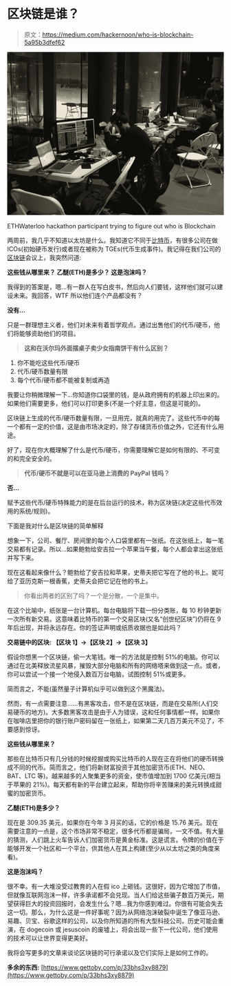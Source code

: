 # 区块链是谁？

> 原文：<https://medium.com/hackernoon/who-is-blockchain-5a95b3dfef62>

![](img/76585d0ce397f28cc9e50ef72c6ea019.png)

ETHWaterloo hackathon participant trying to figure out who is Blockchain

两周前，我几乎不知道以太坊是什么。我知道它不同于[比特币](https://hackernoon.com/tagged/bitcoin)，有很多公司在做 ICOs(初始硬币发行)或者现在被称为 TGEs(代币生成事件)。我记得在我们公司的[区块链](https://hackernoon.com/tagged/blockchain)会议上，我突然问道:

**这些钱从哪里来？
乙醚(ETH)是多少？
这是泡沫吗？**

我得到的答案是，嗯…有一群人在写白皮书，然后向人们要钱，这样他们就可以建设未来。我回答，WTF 所以他们连个产品都没有？

**没有…**

只是一群理想主义者，他们对未来有着哲学观点。通过出售他们的代币/硬币，他们将能够资助他们的项目。

> **这和在沃尔玛外面摆桌子卖少女指南饼干有什么区别？**

1.  你不能吃这些代币/硬币
2.  代币/硬币数量有限
3.  每个代币/硬币都不能被复制或再造

我要让你稍微理解一下…你知道你口袋里的钱，是从政府拥有的机器上印出来的。如果他们需要更多，他们可以打印更多(不是一个好主意，但这是可能的)。

区块链上生成的代币/硬币数量有限，一旦用完，就真的用完了。这些代币中的每一个都有一定的价值，这是由市场决定的，除了存储货币价值之外，它还有什么用途。

好了，现在你大概理解了什么是代币/硬币，你需要理解它是如何有限的、不可变的和完全安全的。

> **代币/硬币不就是可以在亚马逊上消费的 PayPal 钱吗？**

**否…**

赋予这些代币/硬币特殊能力的是在后台运行的技术，称为区块链(决定这些代币效用的系统/规则)。

下面是我对什么是区块链的简单解释

想象一下，公司、餐厅、房间里的每个人口袋里都有一张纸。在这张纸上，每一笔交易都有记录。所以…如果鲍勃给安吉拉一个苹果当午餐，每个人都会拿出这张纸并写下来。

现在这看起来像什么？鲍勃给了安吉拉和苹果，史蒂夫把它写在了他的书上。妮可给了亚历克斯一根香蕉，史蒂夫会把它记在他的书上。

> 你看出两者的区别了吗？一个是分散，一个是集中。

在这个比喻中，纸张是一台计算机。每台电脑将下载一份分类账，每 10 秒钟更新一次所有新交易。这意味着比特币的第一个交易区块(又名“创世纪区块”)仍将在 9 年后出现，并将永远存在。你的签证声明或纸质收据也是如此吗？

**交易链中的区块:
【区块 1】→【区块 2】→【区块 3】**

假设你想黑一个区块链，偷一大笔钱。唯一的方法就是控制 51%的电脑。你可以通过在北美释放流星风暴，摧毁大部分电脑和所有的网络塔来做到这一点。或者，你可以尝试一个接一个地侵入数百万台电脑，试图控制 51%或更多。

简而言之，不能(虽然量子计算机似乎可以做到这个黑魔法)。

然而，有一点需要注意……有黑客攻击，但不是在区块链，而是在交易所(人们交易硬币的地方)。大多数黑客攻击是由于人为错误，这和任何事情都一样。如果你在咖啡店里把你的银行账户密码留在一张纸上，如果第二天几百万美元不见了，不要感到惊讶。

**这些钱从哪里来？**

那些在比特币只有几分钱的时候挖掘或购买比特币的人现在正在将他们的硬币转换成不同的代币。简而言之，他们将新财富投资于其他加密货币(ETH、NEO、BAT、LTC 等)。越来越多的人聚集更多的资金，使市值增加到 1700 亿美元(相当于苹果的 21%)。每天都有新的平台建立起来，帮助你将辛苦赚来的美元转换成甜蜜的加密货币。

**乙醚(ETH)是多少？**

现在是 309.35 美元，如果你在今年 3 月买的话，它的价格是 15.76 美元。现在需要注意的一点是，这个市场非常不稳定，很多代币都是骗局，一文不值。有大量的猜测，人们跳上火车告诉人们加密货币是黄金标准。这是谎言。令牌的价值在于能够开发一个社区和一个平台，供其他人在其上构建(至少从以太坊之类的角度来看)。

**这是泡沫吗？**

很不幸。有一大堆没受过教育的人在假 ico 上砸钱。这很好，因为它增加了市值，但就像互联网泡沫一样，许多承诺都不会兑现。当人们给这些骗子数百万美元，期望获得巨大的投资回报时，会发生什么？嗯…我为你感到难过。你很有可能会失去这一切。那么，为什么这是一件好事呢？因为从网络泡沫破裂中诞生了像亚马逊、易趣、贝宝、谷歌这样的公司，以及你所知道的所有大型科技公司。历史可能会重演，在 dogecoin 或 jesuscoin 的废墟上，将会出现一些下一代公司，他们使用的技术可以让世界变得更美好。

我将会写更多的文章来谈论区块链的可行承诺以及它们实际上是如何工作的。

**多余的东西:**
[https://www.gettoby.com/p/33bhs3xy8879](https://www.gettoby.com/p/33bhs3xy8879)